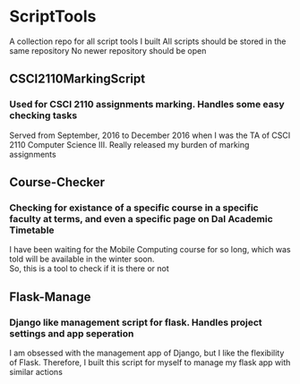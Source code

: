 # ScriptTools
A collection repo for all script tools I built
All scripts should be stored in the same repository
No newer repository should be open

## CSCI2110MarkingScript
### Used for CSCI 2110 assignments marking. Handles some easy checking tasks
Served from September, 2016 to December 2016 when I was the TA of CSCI 2110 Computer Science III.
Really released my burden of marking assignments

## Course-Checker
### Checking for existance of a specific course in a specific faculty at terms, and even a specific page on Dal Academic Timetable
I have been waiting for the Mobile Computing course for so long, which was told will be available in the winter soon.<br>
So, this is a tool to check if it is there or not

## Flask-Manage
### Django like management script for flask. Handles project settings and app seperation
I am obsessed with the management app of Django, but I like the flexibility of Flask. Therefore, I built this script for myself to manage my flask app with similar actions
